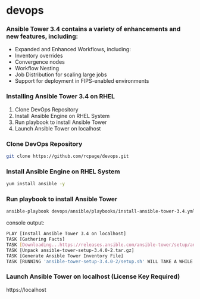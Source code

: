 # devops

### Ansible Tower 3.4 contains a variety of enhancements and new features, including:

- Expanded and Enhanced Workflows, including:
- Inventory overrides
- Convergence nodes
- Workflow Nesting
- Job Distribution for scaling large jobs
- Support for deployment in FIPS-enabled environments

### Installing Ansible Tower 3.4 on RHEL
  1. Clone DevOps Repository
  2. Install Ansible Engine on RHEL System
  3. Run playbook to install Ansible Tower
  4. Launch Ansible Tower on localhost
  
### Clone DevOps Repository
```sh
git clone https://github.com/rcpage/devops.git
```

### Install Ansible Engine on RHEL System
```sh
yum install ansible -y
```

### Run playbook to install Ansible Tower
```sh
ansible-playbook devops/ansible/playbooks/install-ansible-tower-3.4.yml --extra-vars="admin_password=12345"
```
console output:
```sh
PLAY [Install Ansible Tower 3.4 on localhost]
TASK [Gathering Facts]
TASK [Downloading...https://releases.ansible.com/ansible-tower/setup/ansible-tower-setup-3.4.0-2.tar.gz]
TASK [Unpack ansible-tower-setup-3.4.0-2.tar.gz] 
TASK [Generate Ansible Tower Inventory File] 
TASK [RUNNING 'ansible-tower-setup-3.4.0-2/setup.sh' WILL TAKE A WHILE!!]
```

### Launch Ansible Tower on localhost (License Key Required)
https://localhost



